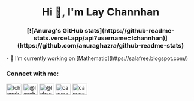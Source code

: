

<h1 align="center">Hi 👋, I'm Lay Channhan</h1>
<h3 align="center">  
 [![Anurag's GitHub stats](https://github-readme-stats.vercel.app/api?username=lchannhan)](https://github.com/anuraghazra/github-readme-stats) </h3>
- 🔭 I’m currently working on [Mathematic](https://salafree.blogspot.com/)

<h3 align="left">Connect with me:</h3>
<p align="left">
<a href="https://twitter.com/lchannhan" target="blank"><img align="center" src="https://raw.githubusercontent.com/rahuldkjain/github-profile-readme-generator/master/src/images/icons/Social/twitter.svg" alt="lchannhan" height="30" width="40" /></a>
<a href="https://fb.com/@laychannhan" target="blank"><img align="center" src="https://raw.githubusercontent.com/rahuldkjain/github-profile-readme-generator/master/src/images/icons/Social/facebook.svg" alt="@laychannhan" height="30" width="40" /></a>
<a href="https://instagram.com/@lchannhan" target="blank"><img align="center" src="https://raw.githubusercontent.com/rahuldkjain/github-profile-readme-generator/master/src/images/icons/Social/instagram.svg" alt="@lchannhan" height="30" width="40" /></a>
<a href="https://www.youtube.com/c/cammath tips" target="blank"><img align="center" src="https://raw.githubusercontent.com/rahuldkjain/github-profile-readme-generator/master/src/images/icons/Social/youtube.svg" alt="cammath tips" height="30" width="40" /></a>
 <a href="https://www.youtube.com/c/cammath tips" target="blank"><img align="center" src="https://assets.production.linktr.ee/1c09a889b51d5ef57fb5f2030e2eeacbe30edae2/images/logo_trees.svg" alt="cammath tips" height="30" width="40" /></a>

</p>


